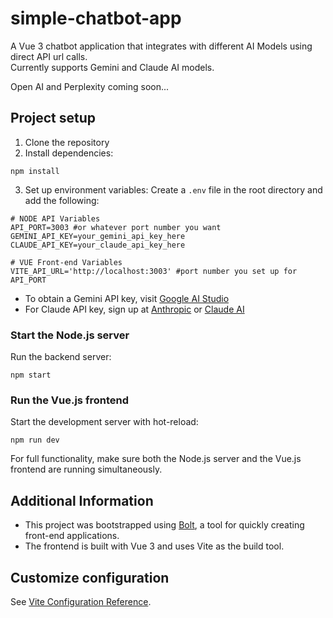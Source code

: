 # simple-chatbot-app

A Vue 3 chatbot application that integrates with different AI Models using direct API url calls.  
Currently supports Gemini and Claude AI models.  

Open AI and Perplexity coming soon...

## Project setup

1. Clone the repository
2. Install dependencies:
```
npm install
```
3. Set up environment variables:
Create a `.env` file in the root directory and add the following:

```
# NODE API Variables
API_PORT=3003 #or whatever port number you want
GEMINI_API_KEY=your_gemini_api_key_here
CLAUDE_API_KEY=your_claude_api_key_here

# VUE Front-end Variables
VITE_API_URL='http://localhost:3003' #port number you set up for API_PORT
```

- To obtain a Gemini API key, visit [Google AI Studio](https://makersuite.google.com/app/apikey)
- For Claude API key, sign up at [Anthropic](https://www.anthropic.com) or [Claude AI](https://claude.ai)

### Start the Node.js server
Run the backend server:
```
npm start
```

### Run the Vue.js frontend
Start the development server with hot-reload:
```
npm run dev
```

For full functionality, make sure both the Node.js server and the Vue.js frontend are running simultaneously.

## Additional Information

- This project was bootstrapped using [Bolt](https://bolt.new), a tool for quickly creating front-end applications.
- The frontend is built with Vue 3 and uses Vite as the build tool.

## Customize configuration
See [Vite Configuration Reference](https://vitejs.dev/config/).
